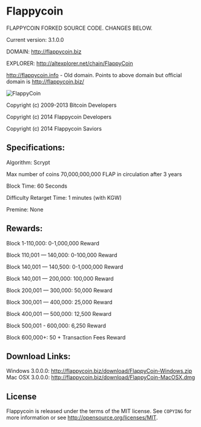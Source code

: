 Flappycoin 
================================
FLAPPYCOIN FORKED SOURCE CODE. CHANGES BELOW.

Current version: 3.1.0.0

DOMAIN: http://flappycoin.biz

EXPLORER: http://altexplorer.net/chain/FlappyCoin

http://flappycoin.info - Old domain. Points to above domain but official domain is http://flappycoin.biz/

![FlappyCoin](http://flappycoin.biz/flap.nsf/flapcoin_med.png)

Copyright (c) 2009-2013 Bitcoin Developers

Copyright (c) 2014 Flappycoin Developers

Copyright (c) 2014 Flappycoin Saviors

Specifications:
---------------
Algorithm: Scrypt

Max number of coins 70,000,000,000 FLAP in circulation after 3 years

Block Time: 60 Seconds

Difficulty Retarget Time: 1 minutes (with KGW)

Premine: None


Rewards:
---------------
Block 1-110,000: 0-1,000,000 Reward

Block 110,001 — 140,000: 0-100,000 Reward

Block 140,001 — 140,500: 0-1,000,000 Reward

Block 140,001 — 200,000: 100,000 Reward

Block 200,001 — 300,000: 50,000 Reward

Block 300,001 — 400,000: 25,000 Reward

Block 400,001 — 500,000: 12,500 Reward

Block 500,001 - 600,000: 6,250 Reward

Block 600,000+: 50 + Transaction Fees Reward


Download Links:
----------------

Windows 3.0.0.0: http://flappycoin.biz/download/FlappyCoin-Windows.zip
Mac OSX 3.0.0.0: http://flappycoin.biz/download/FlappyCoin-MacOSX.dmg

License
-------

Flappycoin is released under the terms of the MIT license. See `COPYING` for more
information or see http://opensource.org/licenses/MIT.
